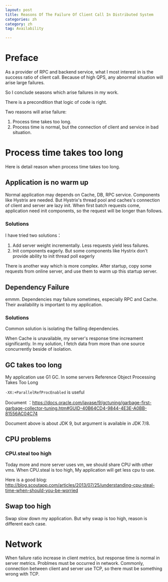 ```yaml
---
layout: post
title: Reasons Of The Failure Of Client Call In Distributed System
categories: zh
category: zh
tag: Availability

---
```


# Preface

As a provider of RPC and backend service, what I most interest in is the success ratio of client call. Because of high QPS,  any abnormal situation will arise large failures.

So I conclude seasons which arise failures in my work.

There is a precondition that logic of code is right.

Two reasons will arise failure:
1. Process time takes too long.
2. Process time is normal, but the connection of client and service in bad situation.

# Process time takes too long

Here is detail reason when process time takes too long.

## Application is no warm up
Normal application may depends on Cache, DB, RPC service. Components like Hystrix are needed. But Hystrix's thread pool and caches's connection of client and server are lazy init. When first batch requests come, application need init components, so the request will be longer than follows.

### Solutions

I have tried two solutions：

1. Add server weight incrementally. Less requests yield less failures.
2. Init components eagerly. But some components like Hystrix don't provide ability to init thread poll eagerly

There is another way which is more complex. After startup, copy some requests from online server, and use them to warm up this startup server.

## Dependency Failure
emmm. Dependencies may failure sometimes, especially RPC and Cache. Their availability is important to my application.

### Solutions

Common solution is isolating the failling dependencies.

When Cache is unavailable, my server's response time increament significantly. In my solution, I fetch data from more than one source concurrently beside of isolation.

## GC takes too long

My application use G1 GC. In some servers Reference Object Processing Takes Too Long

``-XX:+ParallelRefProcEnabled`` is useful

Document ：https://docs.oracle.com/javase/9/gctuning/garbage-first-garbage-collector-tuning.htm#GUID-40B64CD4-9844-4E3E-A0BB-81556AC04C74

Document above is about JDK 9, but argument is available in JDK 7/8.

## CPU problems

### CPU.steal too high

Today more and more server uses vm, we should share CPU with other vms. When CPU.steal is too high, My application will get less cpu to use.

Here is a good blog: http://blog.scoutapp.com/articles/2013/07/25/understanding-cpu-steal-time-when-should-you-be-worried

## Swap too high
Swap slow down my application. But why swap is too high, reason is different each case.

# Network

When failure ratio increase in client metrics, but response time is normal in server metrics. Problmes must be occurred in network. Commonly, connection between client and server use TCP, so there must be something wrong with TCP.


